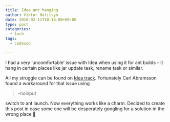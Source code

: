 ```yaml
---
title: Idea ant hanging
author: Viktor Halitsyn
date: 2010-02-11T10:18:00+00:00
type: post
categories:
  - tech
tags:
  - codesod

---
```

I had a very &#8216;uncomfortable&#8217; issue with Idea when using it for ant builds &#8211; it hang in certain places like jar update task, rename task or similar.
  
All my struggle can be found on [Idea track][1]. Fortunately Carl Abramsson found a workaround for that issue using

> -noinput 

switch to ant launch. Now everything works like a charm. Decided to create this post in case some one will be desperately googling for a solution in the wrong place 🙂

 [1]: http://youtrack.jetbrains.net/issue/IDEA-26198